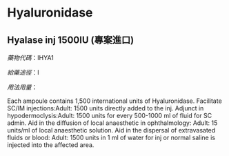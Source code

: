 # Hyaluronidase

## Hyalase inj 1500IU (專案進口)

*藥物代碼*：IHYA1

*給藥途徑*：I

*用法用量*：

Each ampoule contains 1,500 international units of Hyaluronidase.
Facilitate SC/IM injections:Adult: 1500 units directly added to the inj.
Adjunct in hypodermoclysis:Adult: 1500 units for every 500-1000 ml of fluid for SC admin.
Aid in the diffusion of local anaesthetic in ophthalmology: Adult: 15 units/ml of local anaesthetic solution.
Aid in the dispersal of extravasated fluids or blood: Adult: 1500 units in 1 ml of water for inj or normal saline is injected into the affected area.

